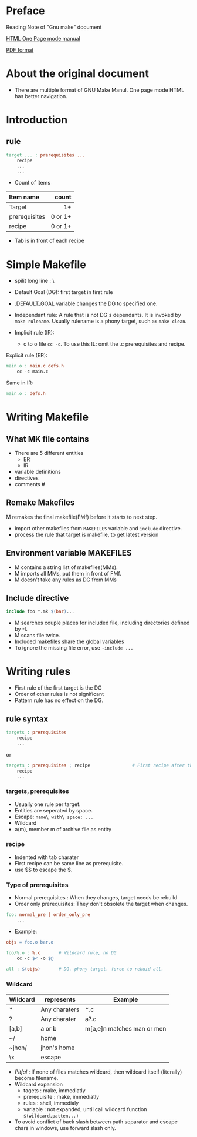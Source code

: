 
# Preface
Reading Note of "Gnu make" document

[HTML One Page mode manual](https://www.gnu.org/software/make/manual/make.html#SEC_Contents)

[PDF format](https://www.gnu.org/software/make/manual/make.pdf)	

# About the original document
- There are multiple format of GNU Make Manul. One page mode HTML has better navigation. 
	
# Introduction
## rule
```makefile	
target ... : prerequisites ...
	recipe
	...
	...
```
+ Count of items

Item name | count
:----------|------: 
Target | 1+
prerequisites |0 or 1+ 
recipe | 0 or 1+

+ Tab is in front of each recipe
	
# Simple Makefile
	
- spilit long line : \
- Default Goal (DG): first target in first rule 
- .DEFAULT_GOAL variable changes the DG to specified one.
- Independant rule: A rule that is not DG's dependants. It is invoked by `make rulename`. Usually rulename is a phony target, such as `make clean`.
	
- Implicit rule (IR): 
	- c to o file `cc -c`. To use this IL:  omit the .c prerequisites and recipe.

Explicit rule (ER):
```makefile
main.o : main.c defs.h
	cc -c main.c
```
Same in IR: 
```makefile
main.o : defs.h
```

# Writing Makefile
## What MK file contains
- There are 5 different entities
	- ER
	- IR 
 - variable definitions
 - directives
 - comments #

## Remake Makefiles
M remakes the final makefile(FMf) before it starts to next step.
- import other makefiles from `MAKEFILES` variable and `include` directive.
- process the rule that target is makefile, to get latest version

## Environment variable MAKEFILES 
- M contains a string list of makefiles(MMs). 
- M imports all MMs, put them in front of FMf.
- M doesn't take any rules as DG from MMs 

## Include directive
```makefile
include foo *.mk $(bar)...
```
- M searches couple places for included file, including directories defined by -I.
- M scans file twice. 
- Included makefiles share the global variables
- To ignore the missing file error, use `-include ...`
	
# Writing rules
- First rule of the first target is the DG
- Order of other rules is not significant
- Pattern rule has no effect on the DG.

## rule syntax
```makefile
targets : prerequisites
	recipe
	...
```
or 
```makefile 
targets : prerequisites ; recipe				# First recipe after the prerequisites
	recipe
	...
```
	
### targets, prerequisites
- Usually one rule per target.
- Entities are seperated by space.
- Escape: `name\ with\ space: ...`
- Wildcard 
- a(m), member m of archive file as entity
	
### recipe
- Indented with tab charater
- First recipe can be same line as prerequisite. 
- use $$ to escape the $. 

### Type of prerequisites
- Normal prerequisites : When they changes, target needs be rebuild
- Order only prerequisites: They don't obsolete the target when changes.
```makefile
foo: normal_pre | order_only_pre
	...
```                              
- Example:
```makefile
objs = foo.o bar.o

foo/%.o : %.c		# Wildcard rule, no DG 
	cc -c $< -o $@
		
all : $(objs)		# DG. phony target. force to rebuid all. 
```		
### Wildcard

Wildcard|represents         | Example
--------|-------------------|-----------------
*		| Any charaters		|  *.c
?		| Any charater		|  a?.c	
[a,b]	| a or b            |  m[a,e]n matches man or men
~/ 		| home              |
~jhon/ 	| jhon's home       |
\x		| escape            |

- *Pitfal* : If none of files matches wildcard, then wildcard itself (literally) become filename.
- Wildcard expansion
	- tagets 		: make, immediatly
	- prerequisite	: make, immediatly
	- rules 		: shell, immedialy
	- variable		: not expanded, until call wildcard function `$(wildcard,patten...)`
- To avoid conflict of back slash between path separator and escape chars in windows, use forward slash only.


			
	
	
	
	
 
	
